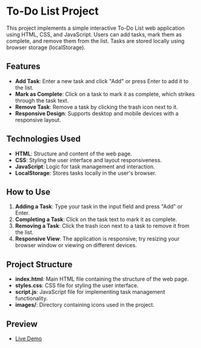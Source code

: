 # To-Do List Project

This project implements a simple interactive To-Do List web application using HTML, CSS, and JavaScript. Users can add tasks, mark them as complete, and remove them from the list. Tasks are stored locally using browser storage (localStorage).

## Features

- **Add Task**: Enter a new task and click "Add" or press Enter to add it to the list.
- **Mark as Complete**: Click on a task to mark it as complete, which strikes through the task text.
- **Remove Task**: Remove a task by clicking the trash icon next to it.
- **Responsive Design**: Supports desktop and mobile devices with a responsive layout.

## Technologies Used

- **HTML**: Structure and content of the web page.
- **CSS**: Styling the user interface and layout responsiveness.
- **JavaScript**: Logic for task management and interaction.
- **LocalStorage**: Stores tasks locally in the user's browser.

## How to Use

1. **Adding a Task**: Type your task in the input field and press "Add" or Enter.
2. **Completing a Task**: Click on the task text to mark it as complete.
3. **Removing a Task**: Click the trash icon next to a task to remove it from the list.
4. **Responsive View**: The application is responsive; try resizing your browser window or viewing on different devices.

## Project Structure

- **index.html**: Main HTML file containing the structure of the web page.
- **styles.css**: CSS file for styling the user interface.
- **script.js**: JavaScript file for implementing task management functionality.
- **images/**: Directory containing icons used in the project.

## Preview

- [Live Demo](https://davidadam1323.github.io/toDoList-project/)
